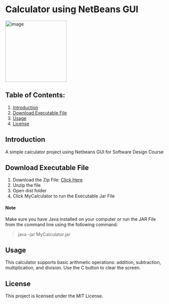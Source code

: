 # Calculator using NetBeans GUI

<img width="193" alt="image" src="https://github.com/CJ-rogue/Calculator-using-Netbeans/assets/137157404/3f35b7a6-f710-4499-8ba1-c66bdd2e419a">

## Table of Contents:
1. [Introduction](https://github.com/CJ-rogue/Calculator-using-Netbeans/blob/main/README.md#-introduction)
2. [Download Executable File](https://github.com/CJ-rogue/Calculator-using-Netbeans/blob/main/README.md#-Download-Executable-File)
3. [Usage](https://github.com/CJ-rogue/Calculator-using-Netbeans/blob/main/README.md#-Usage)
4. [License](https://github.com/CJ-rogue/Calculator-using-Netbeans/blob/main/README.md#-License)

## Introduction
A simple calculator project using Netbeans GUI for Software Design Course

## Download Executable File
1. Download the Zip File: [Click Here](https://github.com/CJ-rogue/Calculator-using-Netbeans/releases/download/v1.0/MyCalculator.Jar.File.zip)
1. Unzip the file
2. Open dist folder
3. Click MyCalculator to run the Executable Jar File

#### Note
Make sure you have Java installed on your computer or run the JAR File from the command line using the following command:
> java -jar MyCalculator.jar

## Usage
This calculator supports basic arithmetic operations: addition, subtraction, multiplication, and division. Use the C button to clear the screen.

## License
This project is licensed under the MIT License.
